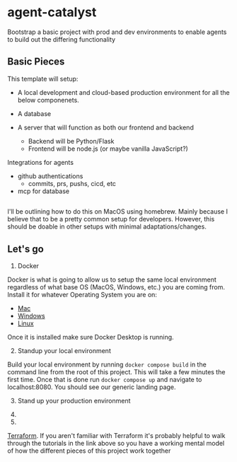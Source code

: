 # agent-catalyst
Bootstrap a basic project with prod and dev environments to enable agents to build out the differing functionality

## Basic Pieces

This template will setup:

- A local development and cloud-based production environment for all the below componenets.

- A database
- A server that will function as both our frontend and backend
  - Backend will be Python/Flask
  - Frontend will be node.js (or maybe vanilla JavaScript?)

Integrations for agents
- github authentications
  - commits, prs, pushs, cicd, etc
- mcp for database

## 

I'll be outlining how to do this on MacOS using homebrew. Mainly because I believe that to be a pretty common setup for developers. However, this should be doable in other setups with minimal adaptations/changes.

## Let's go


1. Docker
   
Docker is what is going to allow us to setup the same local environment regardless of what base OS (MacOS, Windows, etc.) you are coming from. Install it for whatever Operating System you are on:
 - [Mac](https://docs.docker.com/desktop/setup/install/mac-install/)
 - [Windows](https://docs.docker.com/desktop/setup/install/windows-install/)
 - [Linux](https://docs.docker.com/desktop/setup/install/linux/)

Once it is installed make sure Docker Desktop is running.
   
2. Standup your local environment
   
Build your local environment by running `docker compose build` in the command line from the root of this project. This will take a few minutes the first time. Once that is done run `docker compose up` and navigate to localhost:8080. You should see our generic landing page.

3. Stand up your production environment

1. 




2.


 [Terraform](https://developer.hashicorp.com/terraform/tutorials/gcp-get-started/install-cli). If you aren't familiar with Terraform it's probably helpful to walk through the tutorials in the link above so you have a working mental model of how the different pieces of this project work together